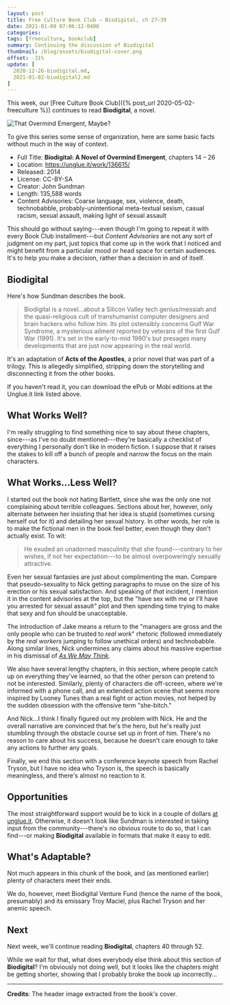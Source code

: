```yaml
---
layout: post
title: Free Culture Book Club — Biodigital, ch 27–39
date: 2021-01-09 07:06:12-0400
categories:
tags: [freeculture, bookclub]
summary: Continuing the discussion of Biodigital
thumbnail: /blog/assets/biodigital-cover.png
offset: -31%
update: [
  2020-12-26-biodigital.md,
  2021-01-02-biodigital2.md
]
---
```


This week, our [Free Culture Book Club]({% post_url 2020-05-02-freeculture %}) continues to read **Biodigital**, a novel.

![That Overmind Emergent, Maybe?](/blog/assets/biodigital-cover.png "That Overmind Emergent, Maybe?")

To give this series some sense of organization, here are some basic facts without much in the way of context.

 * Full Title:  **Biodigital:  A Novel of Overmind Emergent**, chapters 14 – 26
 * Location:  <https://unglue.it/work/136615/>
 * Released:  2014
 * License:  CC-BY-SA
 * Creator:  John Sundman
 * Length:  135,588 words
 * Content Advisories:  Coarse language, sex, violence, death, technobabble, probably-unintentional meta-textual sexism, casual racism, sexual assault, making light of sexual assault

This should go without saying---even though I'm going to repeat it with every Book Club installment---but *Content Advisories* are not any sort of judgment on my part, just topics that come up in the work that I noticed and might benefit from a particular mood or head space for certain audiences.  It's to help you make a decision, rather than a decision in and of itself.

## Biodigital

Here's how Sundman describes the book.

 > Biodigital is a novel...about a Silicon Valley tech genius/messiah and the quasi-religious cult of transhumanist computer designers and brain hackers who follow him. Its plot ostensibly concerns Gulf War Syndrome, a mysterious ailment reported by veterans of the first Gulf War (1991).  It's set in the early-to-mid 1990's but presages many developments that are just now appearing in the real world.

It's an adaptation of **Acts of the Apostles**, a prior novel that was part of a trilogy.  This is allegedly simplified, stripping down the storytelling and disconnecting it from the other books.

If you haven't read it, you can download the ePub or Mobi editions at the Unglue.it link listed above.

## What Works Well?

I'm really struggling to find something nice to say about these chapters, since---as I've no doubt mentioned---they're basically a checklist of everything I personally don't like in modern fiction.  I suppose that it raises the stakes to kill off a bunch of people and narrow the focus on the main characters.

## What Works...Less Well?

I started out the book not hating Bartlett, since she was the only one not complaining about terrible colleagues.  Sections about her, however, only alternate between her insisting that her idea is stupid (sometimes cursing herself out for it) and detailing her sexual history.  In other words, her role is to make the fictional men in the book feel better, even though they don't actually exist.  To wit:

 > He exuded an unadorned masculinity that she found---contrary to her wishes, if not her expectation---to be almost overpoweringly sexually attractive.

Even her sexual fantasies are just about complimenting the man.  Compare that pseudo-sexuality to Nick getting paragraphs to muse on the size of his erection or his sexual satisfaction.  And speaking of *that* incident, I mention it in the content advisories at the top, but the "have sex with me or I'll have you arrested for sexual assault" plot and then spending time trying to make that sexy and fun should be unacceptable.

The introduction of Jake means a return to the "managers are gross and the only people who can be trusted to *real work*" rhetoric (followed immediately by the *real workers* jumping to follow unethical orders) and technobabble.  Along similar lines, Nick undermines any claims about his massive expertise in his dismissal of [*As We May Think*](https://en.wikipedia.org/wiki/As_We_May_Think).

We also have several lengthy chapters, in this section, where people catch up on everything they've learned, so that the other person can pretend to not be interested.  Similarly, plenty of characters die off-screen, where we're informed with a phone call, and an extended action scene that seems more inspired by Looney Tunes than a real fight or action movies, not helped by the sudden obsession with the offensive term "she-bitch."

And Nick...I think I finally figured out my problem with Nick.  He and the overall narrative are convinced that he's the hero, but he's really just stumbling through the obstacle course set up in front of him.  There's no reason to care about his success, because he doesn't care enough to take any actions to further any goals.

Finally, we end this section with a conference keynote speech from Rachel Tryson, but I have no idea who Tryson is, the speech is basically meaningless, and there's almost no reaction to it.

## Opportunities

The most straightforward support would be to kick in a couple of dollars [at unglue.it](https://unglue.it/work/136615/download/?offer_id=23).  Otherwise, it doesn't look like Sundman is interested in taking input from the community---there's no obvious route to do so, that I can find---or making **Biodigital** available in formats that make it easy to edit.

## What's Adaptable?

Not much appears in this chunk of the book, and (as mentioned earlier) plenty of characters meet their ends.

We do, however, meet Biodigital Venture Fund (hence the name of the book, presumably) and its emissary Troy Maciel, plus Rachel Tryson and her anemic speech.

## Next

Next week, we'll continue reading **Biodigital**, chapters 40 through 52.

While we wait for that, what does everybody else think about this section of **Biodigital**?  I'm obviously not doing well, but it looks like the chapters might be getting shorter, showing that I probably broke the book up incorrectly...

* * *

**Credits**:  The header image extracted from the book's cover.
